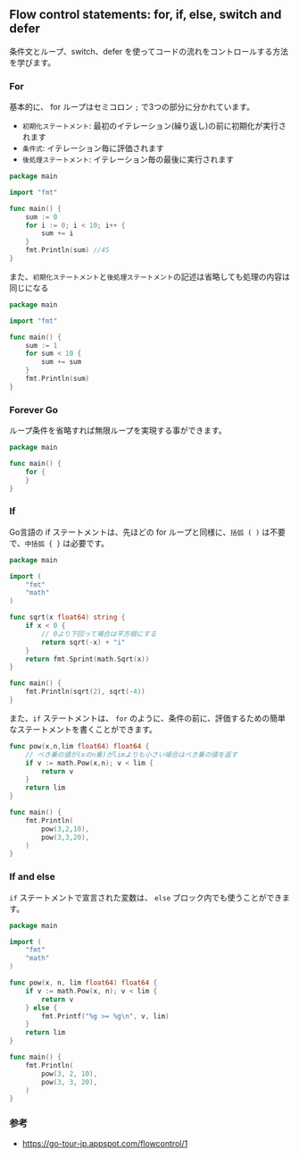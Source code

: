 ## Flow control statements: for, if, else, switch and defer

条件文とループ、switch、defer を使ってコードの流れをコントロールする方法を学びます。

### For

基本的に、 for ループはセミコロン `;` で3つの部分に分かれています。

- `初期化ステートメント`: 最初のイテレーション(繰り返し)の前に初期化が実行されます
- `条件式`: イテレーション毎に評価されます
- `後処理ステートメント`: イテレーション毎の最後に実行されます

```go
package main

import "fmt"

func main() {
	sum := 0
	for i := 0; i < 10; i++ {
		sum += i
	}
	fmt.Println(sum) //45
}
```

また、`初期化ステートメント`と`後処理ステートメント`の記述は省略しても処理の内容は同じになる

```go
package main

import "fmt"

func main() {
	sum := 1
	for sum < 10 {
		sum += sum
	}
	fmt.Println(sum)
}
```

### Forever Go

ループ条件を省略すれば無限ループを実現する事ができます。


```go
package main

func main() {
	for {
	}
}
```

### If

Go言語の if ステートメントは、先ほどの for ループと同様に、`括弧 ( )` は不要で、`中括弧 { }` は必要です。

```go
package main

import (
	"fmt"
	"math"
)

func sqrt(x float64) string {
	if x < 0 {
		// 0より下回って場合は平方根にする
		return sqrt(-x) + "i"
	}
	return fmt.Sprint(math.Sqrt(x))
}

func main() {
	fmt.Println(sqrt(2), sqrt(-4))
}
```

また、`if` ステートメントは、 `for` のように、条件の前に、評価するための簡単なステートメントを書くことができます。

```go
func pow(x,n,lim float64) float64 {
	// べき乗の値が(xのn乗)がlimよりも小さい場合はべき乗の値を返す
	if v := math.Pow(x,n); v < lim {
		return v
	}
	return lim
}

func main() {
	fmt.Println(
		pow(3,2,10),
		pow(3,3,20),
	)
}
```

### If and else

`if` ステートメントで宣言された変数は、 `else` ブロック内でも使うことができます。

```go
package main

import (
	"fmt"
	"math"
)

func pow(x, n, lim float64) float64 {
	if v := math.Pow(x, n); v < lim {
		return v
	} else {
		fmt.Printf("%g >= %g\n", v, lim)
	}
	return lim
}

func main() {
	fmt.Println(
		pow(3, 2, 10),
		pow(3, 3, 20),
	)
}

```

### 参考

- https://go-tour-jp.appspot.com/flowcontrol/1
